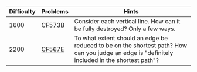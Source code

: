 | Difficulty | Problems | Hints |
| -------- | -------- |-------- |
| 1600 | [CF573B](https://codeforces.com/problemset/problem/573/B) | Consider each vertical line. How can it be fully destroyed? Only a few ways. |
| 2200 | [CF567E](https://codeforces.com/problemset/problem/567/E) | To what extent should an edge be reduced to be on the shortest path? How can you judge an edge is "definitely included in the shortest path"? |
